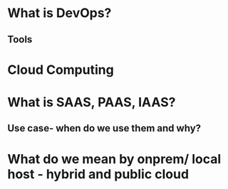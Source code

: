 # What is DevOps?

## Tools

# Cloud Computing 

# What is SAAS, PAAS, IAAS?
## Use case- when do we use them and why?


# What do we mean by onprem/ local host - hybrid and public cloud 


